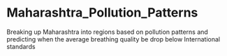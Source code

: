 # Maharashtra_Pollution_Patterns
Breaking up Maharashtra into regions based on pollution patterns and predicting when the average breathing quality be drop below International standards
